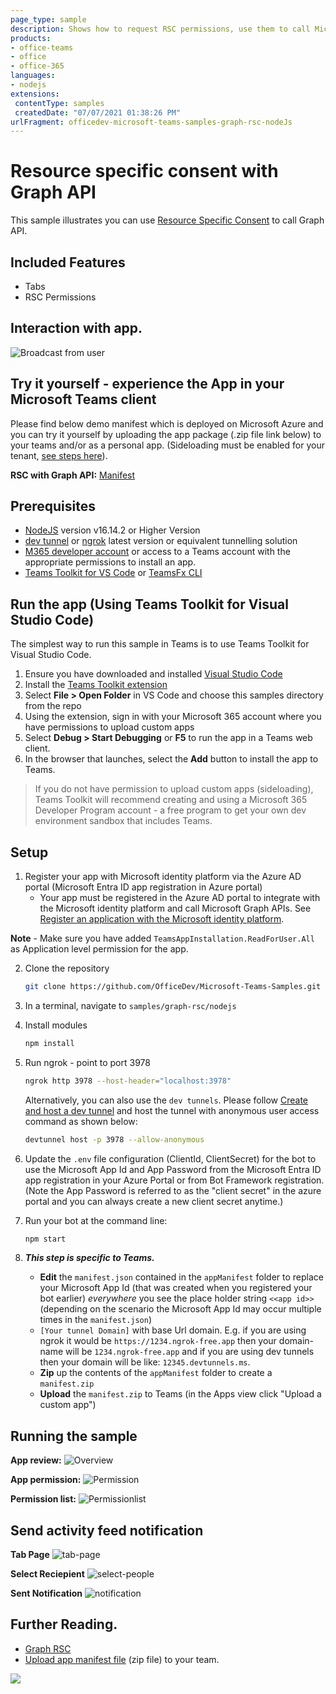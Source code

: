 ```yaml
---
page_type: sample
description: Shows how to request RSC permissions, use them to call Microsoft Graph, and how to enumerate permission grants through teams tab.
products:
- office-teams
- office
- office-365
languages:
- nodejs
extensions:
 contentType: samples
 createdDate: "07/07/2021 01:38:26 PM"
urlFragment: officedev-microsoft-teams-samples-graph-rsc-nodeJs
---
```


# Resource specific consent with Graph API

This sample illustrates you can use [Resource Specific Consent](https://learn.microsoft.com/microsoftteams/platform/graph-api/rsc/grant-resource-specific-consent) to call Graph API.

## Included Features
* Tabs
* RSC Permissions

## Interaction with app.

![Broadcast from user](./Images/RSCDemo.gif)

## Try it yourself - experience the App in your Microsoft Teams client
Please find below demo manifest which is deployed on Microsoft Azure and you can try it yourself by uploading the app package (.zip file link below) to your teams and/or as a personal app. (Sideloading must be enabled for your tenant, [see steps here](https://docs.microsoft.com/microsoftteams/platform/concepts/build-and-test/prepare-your-o365-tenant#enable-custom-teams-apps-and-turn-on-custom-app-uploading)).

**RSC with Graph API:** [Manifest](/samples/graph-rsc/csharp/demo-manifest/graph-rsc.zip)

## Prerequisites

- [NodeJS](https://nodejs.org/en/) version v16.14.2 or Higher Version
- [dev tunnel](https://learn.microsoft.com/en-us/azure/developer/dev-tunnels/get-started?tabs=windows) or [ngrok](https://ngrok.com/) latest version or equivalent tunnelling solution
- [M365 developer account](https://docs.microsoft.com/microsoftteams/platform/concepts/build-and-test/prepare-your-o365-tenant) or access to a Teams account with the appropriate permissions to install an app.
- [Teams Toolkit for VS Code](https://marketplace.visualstudio.com/items?itemName=TeamsDevApp.ms-teams-vscode-extension) or [TeamsFx CLI](https://learn.microsoft.com/microsoftteams/platform/toolkit/teamsfx-cli?pivots=version-one)

## Run the app (Using Teams Toolkit for Visual Studio Code)

The simplest way to run this sample in Teams is to use Teams Toolkit for Visual Studio Code.

1. Ensure you have downloaded and installed [Visual Studio Code](https://code.visualstudio.com/docs/setup/setup-overview)
1. Install the [Teams Toolkit extension](https://marketplace.visualstudio.com/items?itemName=TeamsDevApp.ms-teams-vscode-extension)
1. Select **File > Open Folder** in VS Code and choose this samples directory from the repo
1. Using the extension, sign in with your Microsoft 365 account where you have permissions to upload custom apps
1. Select **Debug > Start Debugging** or **F5** to run the app in a Teams web client.
1. In the browser that launches, select the **Add** button to install the app to Teams.

> If you do not have permission to upload custom apps (sideloading), Teams Toolkit will recommend creating and using a Microsoft 365 Developer Program account - a free program to get your own dev environment sandbox that includes Teams.

## Setup
1) Register your app with Microsoft identity platform via the Azure AD portal (Microsoft Entra ID app registration in Azure portal)
    - Your app must be registered in the Azure AD portal to integrate with the Microsoft identity platform and call Microsoft Graph APIs. See [Register an application with the Microsoft identity platform](https://docs.microsoft.com/graph/auth-register-app-v2).
    
**Note** -  Make sure you have added `TeamsAppInstallation.ReadForUser.All` as Application level permission for the app.

2) Clone the repository

    ```bash
    git clone https://github.com/OfficeDev/Microsoft-Teams-Samples.git
    ```

3) In a terminal, navigate to `samples/graph-rsc/nodejs`

4) Install modules

    ```bash
    npm install
    ```

5) Run ngrok - point to port 3978

   ```bash
   ngrok http 3978 --host-header="localhost:3978"
   ```  

   Alternatively, you can also use the `dev tunnels`. Please follow [Create and host a dev tunnel](https://learn.microsoft.com/en-us/azure/developer/dev-tunnels/get-started?tabs=windows) and host the tunnel with anonymous user access command as shown below:

   ```bash
   devtunnel host -p 3978 --allow-anonymous
   ```

6) Update the `.env` file configuration (ClientId, ClientSecret) for the bot to use the Microsoft App Id and App Password from the Microsoft Entra ID app registration in your Azure Portal or from Bot Framework registration. (Note the App Password is referred to as the "client secret" in the azure portal and you can always create a new client secret anytime.)

7) Run your bot at the command line:

    ```bash
    npm start
    ```

8) __*This step is specific to Teams.*__
    - **Edit** the `manifest.json` contained in the  `appManifest` folder to replace your Microsoft App Id (that was created when you registered your bot earlier) *everywhere* you see the place holder string `<<app id>>` (depending on the scenario the Microsoft App Id may occur multiple times in the `manifest.json`)
    - `[Your tunnel Domain]` with base Url domain. E.g. if you are using ngrok it would be `https://1234.ngrok-free.app` then your domain-name will be `1234.ngrok-free.app` and if you are using dev tunnels then your domain will be like: `12345.devtunnels.ms`.
    - **Zip** up the contents of the `appManifest` folder to create a `manifest.zip`
    - **Upload** the `manifest.zip` to Teams (in the Apps view click "Upload a custom app")

##  Running the sample

**App review:**
![Overview](./Images/Overview.png)

**App permission:**
![Permission](./Images/Permission.png)

**Permission list:**
![Permissionlist](./Images/PermissionList.png)

## Send activity feed notification

**Tab Page**
![tab-page](./Images/notify-tab.png)

**Select Reciepient**
![select-people](./Images/select-people.png)

**Sent Notification**
![notification](./Images/notification.png)

## Further Reading.

- [Graph RSC](https://learn.microsoft.com/microsoftteams/platform/graph-api/rsc/resource-specific-consent)
- [Upload app manifest file](https://docs.microsoft.com//microsoftteams/platform/concepts/deploy-and-publish/apps-upload#load-your-package-into-teams) (zip file) to your team.


<img src="https://pnptelemetry.azurewebsites.net/microsoft-teams-samples/samples/graph-rsc-nodeJs" />